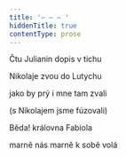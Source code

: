 ```yaml
---
title: '– – – '
hiddenTitle: true
contentType: prose
---
```


Čtu Julianin dopis v tichu

Nikolaje zvou do Lutychu

jako by prý i mne tam zvali

(s Nikolajem jsme fúzovali)

Běda! královna Fabiola

marně nás marně k sobě volá
